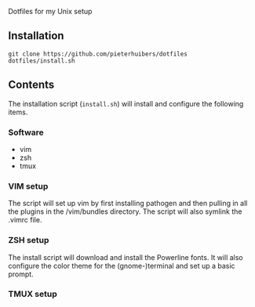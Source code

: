Dotfiles for my Unix setup

## Installation

```shell
git clone https://github.com/pieterhuibers/dotfiles
dotfiles/install.sh
```

## Contents

The installation script (`install.sh`) will install and configure the following items.

### Software

* vim
* zsh
* tmux

### VIM setup

The script will set up vim by first installing pathogen and then pulling in all the plugins in the /vim/bundles directory.
The script will also symlink the .vimrc file.

### ZSH setup

The install script will download and install the Powerline fonts. It will also configure the color theme for the (gnome-)terminal and set up a basic prompt.

### TMUX setup
